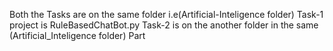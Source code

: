 Both the Tasks are on the same folder i.e(Artificial-Inteligence folder)
Task-1 project is RuleBasedChatBot.py
Task-2 is on the another folder in the same (Artificial_Inteligence folder) Part 
